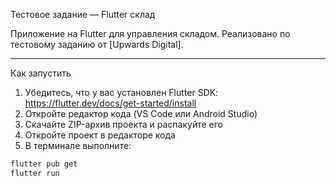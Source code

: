 Тестовое задание — Flutter склад

Приложение на Flutter для управления складом. Реализовано по тестовому заданию от [Upwards Digital].

---

Как запустить

1. Убедитесь, что у вас установлен Flutter SDK: https://flutter.dev/docs/get-started/install
2. Откройте редактор кода (VS Code или Android Studio)
3. Скачайте ZIP-архив проекта и распакуйте его
4. Откройте проект в редакторе кода
5. В терминале выполните:

```bash
flutter pub get
flutter run
